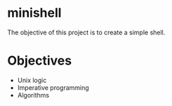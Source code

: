 # minishell
The objective of this project is to create a simple shell.

# Objectives

- Unix logic 
- Imperative programming 
- Algorithms